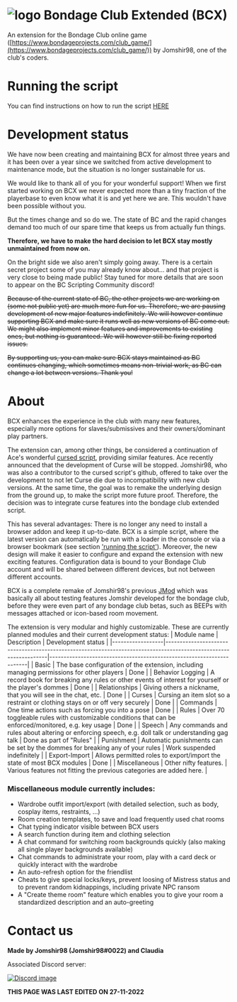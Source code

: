 # ![logo](resources/BCX_small.png)  Bondage Club Extended (BCX)

An extension for the Bondage Club online game ([https://www.bondageprojects.com/club_game/](https://www.bondageprojects.com/club_game/)) by Jomshir98, one of the club's coders.

# Running the script

You can find instructions on how to run the script [HERE](https://jomshir98.github.io/bondage-club-extended/)

# Development status

We have now been creating and maintaining BCX for almost three years and it has been over a year since we switched from active development to maintenance mode, but the situation is no longer sustainable for us.

We would like to thank all of you for your wonderful support!
When we first started working on BCX we never expected more than a tiny fraction of the playerbase to even know what it is and yet here we are. This wouldn't have been possible without you.

But the times change and so do we. The state of BC and the rapid changes demand too much of our spare time that keeps us from actually fun things.

**Therefore, we have to make the hard decision to let BCX stay mostly unmaintained from now on.**

On the bright side we also aren't simply going away. There is a certain secret project some of you may already know about... and that project is very close to being made public! Stay tuned for more details that are soon to appear on the BC Scripting Community discord!

~~Because of the current state of BC, the other projects we are working on (some not public yet) are much more fun for us.
Therefore, we are pausing development of new major features indefinitely.
We will however continue supporting BCX and make sure it runs well as new versions of BC come out.
We might also implement minor features and improvements to existing ones, but nothing is guaranteed.
We will however still be fixing reported issues.~~

~~By supporting us, you can make sure BCX stays maintained as BC continues changing, which sometimes means non-trivial work,
as BC can change a lot between versions. Thank you!~~

# About

BCX enhances the experience in the club with many new features, especially more options for slaves/submissives and their owners/dominant play partners.

The extension can, among other things, be considered a continuation of Ace's wonderful [cursed script](https://github.com/ace-1331/ace12401-cursedscript), providing similar features. Ace recently announced that the development of Curse will be stopped. Jomshir98, who was also a contributor to the cursed script's github, offered to take over the development to not let Curse die due to incompatibility with new club versions. At the same time, the goal was to remake the underlying design from the ground up, to make the script more future proof. Therefore, the decision was to integrate curse features into the bondage club extended script.

This has several advantages: There is no longer any need to install a browser addon and keep it up-to-date. BCX is a simple script, where the latest version can automatically be run with a loader in the console or via a browser bookmark (see section ['running the script'](#running-the-script)). Moreover, the new design will make it easier to configure and expand the extension with new exciting features. Configuration data is bound to your Bondage Club account and will be shared between different devices, but not between different accounts.

BCX is a complete remake of Jomshir98's previous [JMod](https://github.com/jomshir98/testing) which was basically all about testing features Jomshir developed for the bondage club, before they were even part of any bondage club betas, such as BEEPs with messages attached or icon-based room movement.

The extension is very modular and highly customizable. These are currently planned modules and their current development status:
| Module name      | Description                                                                                                      | Development status                                                   |
|------------------|------------------------------------------------------------------------------------------------------------------|----------------------------------------------------------------------|
| Basic            | The base configuration of the extension, including managing permissions for other players                        | Done                                                                 |
| Behavior Logging | A record book for breaking any rules or other events of interest for yourself or the player's dommes             | Done                                                                 |
| Relationships    | Giving others a nickname, that you will see in the chat, etc.                                                    | Done                                                                 |
| Curses           | Cursing an item slot so a restraint or clothing stays on or off very securely                                    | Done                                                                 |
| Commands         | One time actions such as forcing you into a pose                                                                 | Done                                                                 |
| Rules            | Over 70 toggleable rules with customizable conditions that can be enforced/monitored, e.g. key usage             | Done                                                                 |
| Speech           | Any commands and rules about altering or enforcing speech, e.g. doll talk or understanding gag talk              | Done as part of "Rules"                                              |
| Punishment       | Automatic punishments can be set by the dommes for breaking any of your rules                                    | Work suspended indefinitely                                          |
| Export-Import    | Allows permitted roles to export/import the state of most BCX modules                                            | Done                                                                 |
| Miscellaneous    | Other nifty features.                                                                                            | Various features not fitting the previous categories are added here. |

### Miscellaneous module currently includes:
- Wardrobe outfit import/export (with detailed selection, such as body, cosplay items, restraints, ...)
- Room creation templates, to save and load frequently used chat rooms
- Chat typing indicator visible between BCX users
- A search function during item and clothing selection
- A chat command for switching room backgrounds quickly (also making all single player backgrounds available)
- Chat commands to administrate your room, play with a card deck or quickly interact with the wardrobe
- An auto-refresh option for the friendlist
- Cheats to give special locks/keys, prevent loosing of Mistress status and to prevent random kidnappings, including private NPC ransom
- A "Create theme room" feature which enables you to give your room a standardized description and an auto-greeting

# Contact us
**Made by Jomshir98 (Jomshir98#0022) and Claudia**

Associated Discord server:

[![Discord image](https://discordapp.com/api/guilds/842082194209112074/widget.png?style=banner1)](https://discord.gg/SHJMjEh9VH)

**THIS PAGE WAS LAST EDITED ON 27-11-2022**

